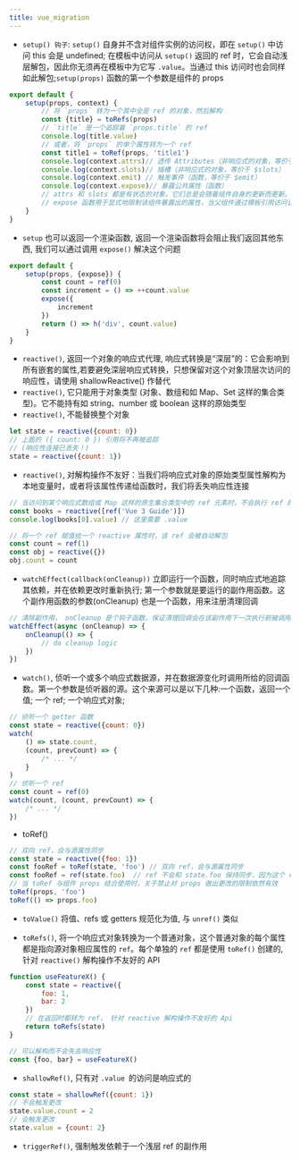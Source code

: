 ```yaml
---
title: vue_migration
---
```


- `setup() 钩子`: `setup()` 自身并不含对组件实例的访问权，即在 `setup()` 中访问 this 会是 undefined; 在模板中访问从 `setup()` 返回的 ref
  时，它会自动浅层解包，因此你无须再在模板中为它写 `.value`。当通过 this 访问时也会同样如此解包;`setup(props)` 函数的第一个参数是组件的 props

```js
export default {
    setup(props, context) {
        // 将 `props` 转为一个其中全是 ref 的对象，然后解构
        const {title} = toRefs(props)
        // `title` 是一个追踪着 `props.title` 的 ref
        console.log(title.value)
        // 或者，将 `props` 的单个属性转为一个 ref
        const title1 = toRef(props, 'title1')
        console.log(context.attrs)// 透传 Attributes（非响应式的对象，等价于 $attrs）
        console.log(context.slots)// 插槽（非响应式的对象，等价于 $slots）
        console.log(context.emit) // 触发事件（函数，等价于 $emit）
        console.log(context.expose)// 暴露公共属性（函数）
        // attrs 和 slots 都是有状态的对象，它们总是会随着组件自身的更新而更新。这意味着你应当避免解构它们，并始终通过 attrs.x 或 slots.x 的形式使用其中的属性
        // expose 函数用于显式地限制该组件暴露出的属性，当父组件通过模板引用访问该组件的实例时，将仅能访问 expose 函数暴露出的内容
    }
}
```

- `setup` 也可以返回一个渲染函数, 返回一个渲染函数将会阻止我们返回其他东西, 我们可以通过调用 `expose()` 解决这个问题

```js
export default {
    setup(props, {expose}) {
        const count = ref(0)
        const increment = () => ++count.value
        expose({
            increment
        })
        return () => h('div', count.value)
    }
}
```

- `reactive()`, 返回一个对象的响应式代理, 响应式转换是“深层”的：它会影响到所有嵌套的属性,若要避免深层响应式转换，只想保留对这个对象顶层次访问的响应性，请使用 shallowReactive() 作替代
- `reactive()`, 它只能用于对象类型 (对象、数组和如 Map、Set 这样的集合类型)。它不能持有如 string、number 或 boolean 这样的原始类型
- `reactive()`, 不能替换整个对象

```js
let state = reactive({count: 0})
// 上面的 ({ count: 0 }) 引用将不再被追踪
// (响应性连接已丢失！)
state = reactive({count: 1})
```

- `reactive()`, 对解构操作不友好：当我们将响应式对象的原始类型属性解构为本地变量时，或者将该属性传递给函数时，我们将丢失响应性连接

```js
// 当访问到某个响应式数组或 Map 这样的原生集合类型中的 ref 元素时，不会执行 ref 的解包
const books = reactive([ref('Vue 3 Guide')])
console.log(books[0].value) // 这里需要 .value

// 将一个 ref 赋值给一个 reactive 属性时，该 ref 会被自动解包
const count = ref(1)
const obj = reactive({})
obj.count = count
```

- `watchEffect(callback(onCleanup))` 立即运行一个函数，同时响应式地追踪其依赖，并在依赖更改时重新执行; 第一个参数就是要运行的副作用函数。这个副作用函数的参数(onCleanup)
  也是一个函数，用来注册清理回调

```js
// 清除副作用， onCleanup 是个钩子函数，保证清理回调会在该副作用下一次执行前被调用
watchEffect(async (onCleanup) => {
    onCleanup(() => {
        // do cleanup logic
    })
})
```

- `watch()`, 侦听一个或多个响应式数据源，并在数据源变化时调用所给的回调函数。第一个参数是侦听器的源。这个来源可以是以下几种:一个函数，返回一个值; 一个 ref; 一个响应式对象;

```js
// 侦听一个 getter 函数
const state = reactive({count: 0})
watch(
    () => state.count,
    (count, prevCount) => {
        /* ... */
    }
)
// 侦听一个 ref
const count = ref(0)
watch(count, (count, prevCount) => {
    /* ... */
})
```

- toRef()

```js
// 双向 ref，会与源属性同步
const state = reactive({foo: 1})
const fooRef = toRef(state, 'foo') // 双向 ref，会与源属性同步
const fooRef = ref(state.foo)  // ref 不会和 state.foo 保持同步，因为这个 ref() 接收到的是一个纯数值
// 当 toRef 与组件 props 结合使用时，关于禁止对 props 做出更改的限制依然有效
toRef(props, 'foo')
toRef(() => props.foo)
```

- `toValue()` 将值、refs 或 getters 规范化为值, 与 `unref()` 类似


- `toRefs()`, 将一个响应式对象转换为一个普通对象，这个普通对象的每个属性都是指向源对象相应属性的 `ref`。每个单独的 `ref` 都是使用 `toRef()` 创建的, 针对 `reactive()` 解构操作不友好的
  API

```js
function useFeatureX() {
    const state = reactive({
        foo: 1,
        bar: 2
    })
    // 在返回时都转为 ref， 针对 reactive 解构操作不友好的 Api
    return toRefs(state)
}

// 可以解构而不会失去响应性
const {foo, bar} = useFeatureX()
```

- `shallowRef()`, 只有对 `.value `的访问是响应式的

```js
const state = shallowRef({count: 1})
// 不会触发更改
state.value.count = 2
// 会触发更改
state.value = {count: 2}
```

- `triggerRef()`, 强制触发依赖于一个浅层 ref 的副作用
